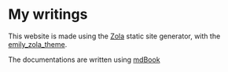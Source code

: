 # My writings

This website is made using the [Zola](https://github.com/getzola/zola) static site generator, with the [emily_zola_theme](https://github.com/kyoheiu/emily_zola_theme).

The documentations are written using [mdBook](https://github.com/rust-lang/mdBook)
